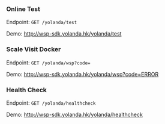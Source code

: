 ### Online Test
Endpoint: `GET /yolanda/test`

Demo: http://wsp-sdk.yolanda.hk/yolanda/test

### Scale Visit Docker
Endpoint: `GET /yolanda/wsp?code=`

Demo: http://wsp-sdk.yolanda.hk/yolanda/wsp?code=ERROR

### Health Check
Endpoint: `GET /yolanda/healthcheck`

Demo: http://wsp-sdk.yolanda.hk/yolanda/healthcheck
